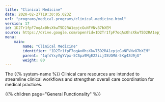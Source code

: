 ```yaml
---
title: "Clinical Medicine"
date: 2020-02-27T19:30:05.023Z
url: "programs/medical-programs/clinical-medicine.html"
version: 17
id: 1D2Tr1fpF7oqAx0hsXkwT5D2RA1epjcGuNFVNv87bXEM
source: https://drive.google.com/open?id=1D2Tr1fpF7oqAx0hsXkwT5D2RA1epjcGuNFVNv87bXEM
menu:
    main:
        name: "Clinical Medicine"
        identifier: "1D2Tr1fpF7oqAx0hsXkwT5D2RA1epjcGuNFVNv87bXEM"
        parent: "1qfdYxyVgYVpx-5CSpa9MgE22iijISUGMA-5Kg4Zd9jU"
        weight: 80
---
```









The {{% system-name %}} Clinical care resources are intended to streamline clinical workflows and strengthen overall care coordination for medical practices.







{{% children page="General Functionality" %}}

